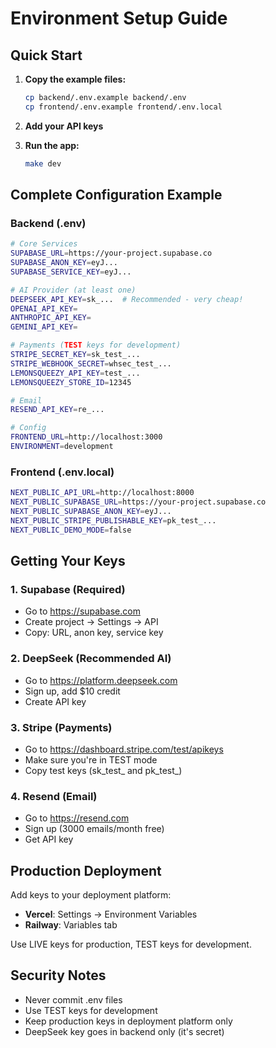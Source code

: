 # Environment Setup Guide

## Quick Start

1. **Copy the example files:**
   ```bash
   cp backend/.env.example backend/.env
   cp frontend/.env.example frontend/.env.local
   ```

2. **Add your API keys**

3. **Run the app:**
   ```bash
   make dev
   ```

## Complete Configuration Example

### Backend (.env)
```bash
# Core Services
SUPABASE_URL=https://your-project.supabase.co
SUPABASE_ANON_KEY=eyJ...
SUPABASE_SERVICE_KEY=eyJ...

# AI Provider (at least one)
DEEPSEEK_API_KEY=sk_...  # Recommended - very cheap!
OPENAI_API_KEY=
ANTHROPIC_API_KEY=
GEMINI_API_KEY=

# Payments (TEST keys for development)
STRIPE_SECRET_KEY=sk_test_...
STRIPE_WEBHOOK_SECRET=whsec_test_...
LEMONSQUEEZY_API_KEY=test_...
LEMONSQUEEZY_STORE_ID=12345

# Email
RESEND_API_KEY=re_...

# Config
FRONTEND_URL=http://localhost:3000
ENVIRONMENT=development
```

### Frontend (.env.local)
```bash
NEXT_PUBLIC_API_URL=http://localhost:8000
NEXT_PUBLIC_SUPABASE_URL=https://your-project.supabase.co
NEXT_PUBLIC_SUPABASE_ANON_KEY=eyJ...
NEXT_PUBLIC_STRIPE_PUBLISHABLE_KEY=pk_test_...
NEXT_PUBLIC_DEMO_MODE=false
```

## Getting Your Keys

### 1. Supabase (Required)
- Go to https://supabase.com
- Create project → Settings → API
- Copy: URL, anon key, service key

### 2. DeepSeek (Recommended AI)
- Go to https://platform.deepseek.com
- Sign up, add $10 credit
- Create API key

### 3. Stripe (Payments)
- Go to https://dashboard.stripe.com/test/apikeys
- Make sure you're in TEST mode
- Copy test keys (sk_test_ and pk_test_)

### 4. Resend (Email)
- Go to https://resend.com
- Sign up (3000 emails/month free)
- Get API key

## Production Deployment

Add keys to your deployment platform:
- **Vercel**: Settings → Environment Variables
- **Railway**: Variables tab

Use LIVE keys for production, TEST keys for development.

## Security Notes

- Never commit .env files
- Use TEST keys for development
- Keep production keys in deployment platform only
- DeepSeek key goes in backend only (it's secret)